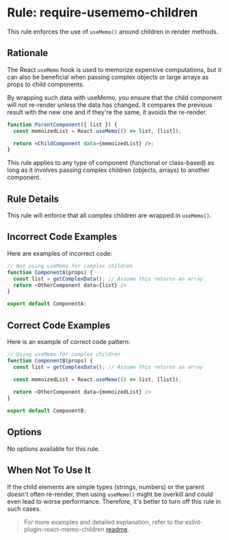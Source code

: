 # Rule: require-usememo-children

This rule enforces the use of `useMemo()` around children in render methods. 

## Rationale 

The React `useMemo` hook is used to memorize expensive computations, but it can also be beneficial when passing complex objects or large arrays as props to child components.

By wrapping such data with useMemo, you ensure that the child component will not re-render unless the data has changed. It compares the previous result with the new one and if they're the same, it avoids the re-render.

```jsx
function ParentComponent({ list }) {
  const memoizedList = React.useMemo(() => list, [list]);

  return <ChildComponent data={memoizedList} />;
}
```
This rule applies to any type of component (functional or class-based) as long as it involves passing complex children (objects, arrays) to another component.

## Rule Details
This rule will enforce that all complex children are wrapped in `useMemo()`.

## Incorrect Code Examples

Here are examples of incorrect code:

```js
// Not using useMemo for complex children
function ComponentA(props) {
  const list = getComplexData(); // Assume this returns an array
  return <OtherComponent data={list} />
}

export default ComponentA;
```

## Correct Code Examples

Here is an example of correct code pattern:

```js
// Using useMemo for complex children
function ComponentB(props) {
  const list = getComplexData(); // Assume this returns an array
  
  const memoizedList = React.useMemo(() => list, [list]);

  return <OtherComponent data={memoizedList} />
}

export default ComponentB;
```

## Options 

No options available for this rule.

## When Not To Use It

If the child elements are simple types (strings, numbers) or the parent doesn't often re-render, then using `useMemo()` might be overkill and could even lead to worse performance. Therefore, it's better to turn off this rule in such cases.

> For more examples and detailed explanation, refer to the eslint-plugin-react-memo-children [readme](https://github.com/myorg/eslint-plugin-react-memo-children).